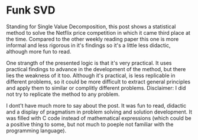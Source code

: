 # Funk SVD

Standing for Single Value Decomposition, this post shows a statistical method to solve the Netflix price competition in which it came third place at the time. Compared to the other weekly reading paper this one is more informal and less rigorous in it's findings so it's a little less didactic, although more fun to read.

One strangth of the presented logic is that it's very practical. It uses practical findings to advance in the development of the method, but there lies the weakness of it too. Although it's practical, is less replicable in different problems, so it could be more difficult to extract general principles and apply them to similar or complitly different problems. Disclaimer: I did not try to replicate the method to any problem.

I dont't have much more to say about the post. It was fun to read, didactic and a display of pragmatism in problem solving and solution development. It was filled with C code instead of mathematical expressions (which could be a positive thing to some, but not much to poeple not familiar with the programming language).
